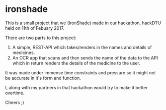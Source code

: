 # ironshade
This is a small project that we (IronShade) made in our hackathon, hackDTU held on 11th of Febuary 2017. 

There are two parts to this project:
1) A simple, REST-API which takes/renders in the names and details of medicines.
2) An OCR app that scans and then sends the name of the data to the API which in return renders the details of the medicine to the user.

It was made under immense time constraints and pressure so it might not be accurate in it's form and function.

I, along with my partners in that hackathon would try to make it better overtime.

Cheers ;)
